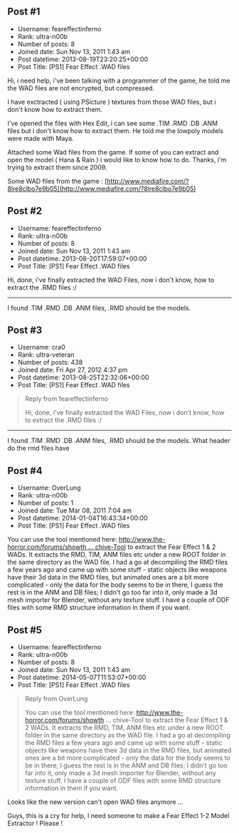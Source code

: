 ## Post #1
- Username: feareffectinferno
- Rank: ultra-n00b
- Number of posts: 8
- Joined date: Sun Nov 13, 2011 1:43 am
- Post datetime: 2013-08-19T23:20:25+00:00
- Post Title: [PS1] Fear Effect .WAD files

Hi, i need help, i've been talking with a programmer of the game, he told me the WAD files are not encrypted, but compressed.

I have exctracted ( using PSicture ) textures from those WAD files, but i don't know how to extract them.

I've opened the files with Hex Edit, i can see some .TIM .RMD .DB .ANM files but i don't know how to extract them. He told me the lowpoly models were made with Maya.



Attached some Wad files from the game. If some of you can extract and open the model ( Hana & Rain ) i would like to know how to do. Thanks, i'm  trying to extract them since 2009.

Some WAD files from the game : [http://www.mediafire.com/?8lre8clbo7e9b05](http://www.mediafire.com/?8lre8clbo7e9b05)
## Post #2
- Username: feareffectinferno
- Rank: ultra-n00b
- Number of posts: 8
- Joined date: Sun Nov 13, 2011 1:43 am
- Post datetime: 2013-08-20T17:59:07+00:00
- Post Title: [PS1] Fear Effect .WAD files

Hi, done, i've finally extracted the WAD Files, now i don't know, how to extract the .RMD files :/


----

I found .TIM .RMD .DB .ANM files, .RMD should be the models.
## Post #3
- Username: cra0
- Rank: ultra-veteran
- Number of posts: 438
- Joined date: Fri Apr 27, 2012 4:37 pm
- Post datetime: 2013-08-25T22:32:06+00:00
- Post Title: [PS1] Fear Effect .WAD files

> Reply from feareffectinferno
>
> Hi, done, i've finally extracted the WAD Files, now i don't know, how to extract the .RMD files :/


----

I found .TIM .RMD .DB .ANM files, .RMD should be the models.
What header do the rmd files have
## Post #4
- Username: OverLung
- Rank: ultra-n00b
- Number of posts: 1
- Joined date: Tue Mar 08, 2011 7:04 am
- Post datetime: 2014-01-04T16:43:34+00:00
- Post Title: [PS1] Fear Effect .WAD files

You can use the tool mentioned here:
[http://www.the-horror.com/forums/showth ... chive-Tool](http://www.the-horror.com/forums/showthread.php?8052-BioHazard-File-Archive-Tool)
to extract the Fear Effect 1 & 2 WADs. It extracts the RMD, TIM, ANM files etc under a new ROOT folder in the same directory as the WAD file.
I had a go at decompiling the RMD files a few years ago and came up with some stuff - static objects like weapons have their 3d data in the RMD files, but animated ones are a bit more complicated - only the data for the body seems to be in there, I guess the rest is in the ANM and DB files; I didn't go too far into it, only made a 3d mesh importer for Blender, without any texture stuff. I have a couple of ODF files with some RMD structure information in them if you want.
## Post #5
- Username: feareffectinferno
- Rank: ultra-n00b
- Number of posts: 8
- Joined date: Sun Nov 13, 2011 1:43 am
- Post datetime: 2014-05-07T11:53:07+00:00
- Post Title: [PS1] Fear Effect .WAD files

> Reply from OverLung
>
> You can use the tool mentioned here:
http://www.the-horror.com/forums/showth ... chive-Tool
to extract the Fear Effect 1 & 2 WADs. It extracts the RMD, TIM, ANM files etc under a new ROOT folder in the same directory as the WAD file.
I had a go at decompiling the RMD files a few years ago and came up with some stuff - static objects like weapons have their 3d data in the RMD files, but animated ones are a bit more complicated - only the data for the body seems to be in there, I guess the rest is in the ANM and DB files; I didn't go too far into it, only made a 3d mesh importer for Blender, without any texture stuff. I have a couple of ODF files with some RMD structure information in them if you want.

Looks like the new version can't open WAD files anymore ...

Guys, this is a cry for help, I need someone to make a Fear Effect 1-2 Model Extractor ! Please !
